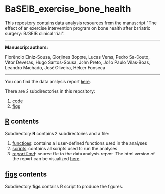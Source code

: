 # BaSEIB_exercise_bone_health

This repository contains data analysis resources from the manuscript "The effect of an exercise intervention program on bone health after bariatric surgery: BaSEIB clinical trial".

 ---

**Manuscript authors:**

Florêncio Diniz-Sousa, Giorjines Boppre, Lucas Veras, Pedro Sa-Couto, Vítor Devezas, Hugo Santos-Sousa, John Preto, João Paulo Vilas-Boas, Leandro Machado, José Oliveira, Hélder Fonseca

---

You can find the data analysis report [here](https://lveras.com/reports/report.html).

There are 2 subdirectories in this repository:

1. [code](code/)
3. [figs](figs/)

## [R](R/) contents

Subdirectory **R** contains 2 subdirectories and a file:

1. [functions](code/functions): contains all user-defined functions used in the analyses
2. [scripts](code/scripts): contains all scripts used to run the analyses
3. [report.Rmd](code/report.Rmd): source file to the data analysis report. The html version of the report can be visualized [here](https://lveras.com/reports/report.html).

## [figs](figs/) contents

Subdirectory **figs** contains R script to produce the figures.